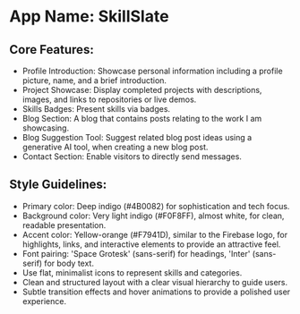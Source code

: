 # **App Name**: SkillSlate

## Core Features:

- Profile Introduction: Showcase personal information including a profile picture, name, and a brief introduction.
- Project Showcase: Display completed projects with descriptions, images, and links to repositories or live demos.
- Skills Badges: Present skills via badges.
- Blog Section: A blog that contains posts relating to the work I am showcasing.
- Blog Suggestion Tool: Suggest related blog post ideas using a generative AI tool, when creating a new blog post.
- Contact Section: Enable visitors to directly send messages.

## Style Guidelines:

- Primary color: Deep indigo (#4B0082) for sophistication and tech focus.
- Background color: Very light indigo (#F0F8FF), almost white, for clean, readable presentation.
- Accent color: Yellow-orange (#F7941D), similar to the Firebase logo, for highlights, links, and interactive elements to provide an attractive feel.
- Font pairing: 'Space Grotesk' (sans-serif) for headings, 'Inter' (sans-serif) for body text.
- Use flat, minimalist icons to represent skills and categories.
- Clean and structured layout with a clear visual hierarchy to guide users.
- Subtle transition effects and hover animations to provide a polished user experience.